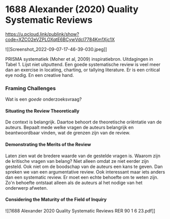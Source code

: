 # 1688 Alexander (2020) Quality Systematic Reviews
https://u.pcloud.link/publink/show?code=XZCO2eVZPLOXqtE6BCywVdcl7784Km1Xjc1X

![[Screenshot_2022-09-07-17-46-39-030.jpeg]]

PRISMA systematiek (Moher et al, 2009) inspiratiebron. Uitdagingen in Tabel 1. Lijst niet uitputtend. 
Een goede systematische review is veel meer dan an exercise in locating, charting, or tallying literature. Er is een critical eye nodig. En een creative hand. 
### Framing Challenges
Wat is een *goede* onderzoeksvraag?
#### Situating the Review Theoretically
De context is belangrijk. Daartoe behoort de theoretische oriëntatie van de auteurs.
Bepaalt mede welke vragen de auteurs belangrijk en beantwoordbaar vinden, wat de grenzen zijn van de review.
#### Demonstrating the Merits of the Review
Laten zien wat de bredere waarde van de gestelde vragen is.
Waarom zijn de kritische vragen van belang? Niet alleen omdat ze niet eerder zijn gesteld. Ook niet om de boodschap van de auteurs een kans te geven. Dan spreken we van een argumentative review. Ook interessant maar iets anders dan een systematic review. Er moet een echte behoefte om te weten zijn. Zo'n behoefte ontstaat alleen als de auteurs al het nodige van het onderwerp afweten.
#### Considering the Maturity of the Field of Inquiry

![[1688 Alexander 2020 Quality Systematic Reviews RER  90 1 6 23.pdf]]